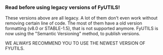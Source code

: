 ### Read before using legacy versions of FyUTILS!
These versions above are all legacy. A lot of them don't even work without removing certain line of code.
The most of them have a old version formatting (v8.0 or STABLE-1.5), that is not supported anymore.
FyUTILS is now using the "Semantic Versioning" method, to publish versions.

WE ALWAYS RECOMMEND YOU TO USE THE NEWEST VERSION OF FYUTILS.